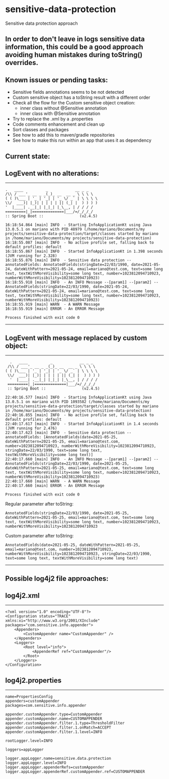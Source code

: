 # sensitive-data-protection

Sensitive data protection approach

In order to don't leave in logs sensitive data information, this could be a good approach avoiding human mistakes during
toString() overrides. 
-----------------------------------
## Known issues or pending tasks:
* Sensitive fields annotations seems to be not detected
* Custom sensitive object has a toString result with a different order
* Check all the flow for the Custom sensitive object creation:
  * inner class without @Sensitive annotation
  * inner class with @Sensitive annotation
* Try to replace the .xml by a .properties
* Code comments enhancement and clean up
* Sort classes and packages  
* See how to add this to maven/gradle repositories
* See how to make this run within an app that uses it as dependency

## Current state:
LogEvent with no alterations:
-----------------------------------
-----------------------------------
```
.   ____          _            __ _ _
/\\ / ___'_ __ _ _(_)_ __  __ _ \ \ \ \
( ( )\___ | '_ | '_| | '_ \/ _` | \ \ \ \
\\/  ___)| |_)| | | | | || (_| |  ) ) ) )
'  |____| .__|_| |_|_| |_\__, | / / / /
=========|_|==============|___/=/_/_/_/
:: Spring Boot ::                (v2.4.5)

16:18:54.864 [main] INFO  - Starting InfoApplicationKt using Java 13.0.5.1 on mariano with PID 48979 (/home/mariano/Documents/my projects/sensitive-data-protection/target/classes started by mariano in /home/mariano/Documents/my projects/sensitive-data-protection)
16:18:55.087 [main] INFO  - No active profile set, falling back to default profiles: default
16:18:55.867 [main] INFO  - Started InfoApplicationKt in 1.398 seconds (JVM running for 2.328)
16:18:55.876 [main] INFO  - Sensitive data protection --annotatedFields: AnnotatedFields(stringDate=22/03/1990, date=2021-05-24, dateWithPattern=2021-05-24, email=mariano@test.com, text=some long text, textWithMoreVisibility=some long text, number=1023812094710923, numberWithMoreVisibility=1023812094710923)
16:18:55.918 [main] INFO  - An INFO Message --[param1] --[param2] --AnnotatedFields(stringDate=22/03/1990, date=2021-05-24, dateWithPattern=2021-05-24, email=mariano@test.com, text=some long text, textWithMoreVisibility=some long text, number=1023812094710923, numberWithMoreVisibility=1023812094710923)
16:18:55.919 [main] WARN  - A WARN Message
16:18:55.919 [main] ERROR - An ERROR Message

Process finished with exit code 0
```
-------------------------------------------------------------------------------------------------------------------------------------------------------------------

LogEvent with message replaced by custom object:
-----------------------------------
-----------------------------------
```
  .   ____          _            __ _ _
 /\\ / ___'_ __ _ _(_)_ __  __ _ \ \ \ \
( ( )\___ | '_ | '_| | '_ \/ _` | \ \ \ \
 \\/  ___)| |_)| | | | | || (_| |  ) ) ) )
  '  |____| .__|_| |_|_| |_\__, | / / / /
 =========|_|==============|___/=/_/_/_/
 :: Spring Boot ::                (v2.4.5)

22:40:16.577 [main] INFO  - Starting InfoApplicationKt using Java 13.0.5.1 on mariano with PID 1093582 (/home/mariano/Documents/my projects/sensitive-data-protection/target/classes started by mariano in /home/mariano/Documents/my projects/sensitive-data-protection)
22:40:16.855 [main] INFO  - No active profile set, falling back to default profiles: default
22:40:17.617 [main] INFO  - Started InfoApplicationKt in 1.4 seconds (JVM running for 2.476)
22:40:17.623 [main] INFO  - Sensitive data protection --annotatedFields: [AnnotatedFields(date=2021-05-25, dateWithPattern=2021-05-25, email=mariano@test.com, number=1023812094710923, numberWithMoreVisibility=1023812094710923, stringDate=22/03/1990, text=some long text, textWithMoreVisibility=some long text)]
22:40:17.660 [main] INFO  - An INFO Message --[param1] --[param2] --AnnotatedFields(stringDate=22/03/1990, date=2021-05-25, dateWithPattern=2021-05-25, email=mariano@test.com, text=some long text, textWithMoreVisibility=some long text, number=1023812094710923, numberWithMoreVisibility=1023812094710923)
22:40:17.660 [main] WARN  - A WARN Message
22:40:17.660 [main] ERROR - An ERROR Message

Process finished with exit code 0
```

Regular parameter after toString:
```
AnnotatedFields(stringDate=22/03/1990, date=2021-05-25, dateWithPattern=2021-05-25, email=mariano@test.com, text=some long text, textWithMoreVisibility=some long text, number=1023812094710923, numberWithMoreVisibility=1023812094710923
```
Custom parameter after toString:
```
AnnotatedFields(date=2021-05-25, dateWithPattern=2021-05-25, email=mariano@test.com, number=1023812094710923, numberWithMoreVisibility=1023812094710923, stringDate=22/03/1990, text=some long text, textWithMoreVisibility=some long text)
```
---------------
## Possible log4j2 file approaches:
## log4j2.xml
---------------
```
<?xml version="1.0" encoding="UTF-8"?>
<Configuration status="TRACE" xmlns:xi="http://www.w3.org/2001/XInclude" packages="com.sensitive.info.appender">
    <Appenders>
        <CustomAppender name="CustomAppender" />
    </Appenders>
    <Loggers>
        <Root level="info">
            <AppenderRef ref="CustomAppender"/>
        </Root>
    </Loggers>
</Configuration>
```
## log4j2.properties
-----------------------
```
name=PropertiesConfig
appenders=customAppender
packages=com.sensitive.info.appender

appender.customAppender.type=CustomAppender
appender.customAppender.name=CUSTOMAPPENDER
appender.customAppender.filter.1.type=ThresholdFilter
appender.customAppender.filter.1.onMatch=ACCEPT
appender.customAppender.filter.1.level=INFO

rootLogger.level=INFO

loggers=appLogger

logger.appLogger.name=sensitive.data.protection
logger.appLogger.level=INFO
logger.appLogger.appenderRefs=customAppender
logger.appLogger.appenderRef.customAppender.ref=CUSTOMAPPENDER
```